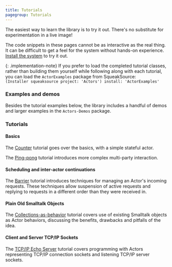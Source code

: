 ```yaml
---
title: Tutorials
pagegroup: Tutorials
---
```


The easiest way to learn the library is to try it out. There's no
substitute for experimentation in a live image!

The code snippets in these pages cannot be as interactive as the real
thing. It can be difficult to get a feel for the system without
hands-on experience. [Install the system](installation.html) to try it
out.

{: .implementation-note}
If you prefer to load the completed tutorial classes, rather than
building them yourself while following along with each tutorial, you
can load the `ActorExamples` package from SqueakSource:  
`(Installer squeaksource project: 'Actors') install: 'ActorExamples'`

### Examples and demos

Besides the tutorial examples below, the library includes a handful of
demos and larger examples in the `Actors-Demos` package.

### Tutorials

#### Basics

The [Counter](tutorial-counter.html) tutorial goes over the basics,
with a simple stateful actor.

The [Ping-pong](tutorial-ping-pong.html) tutorial introduces more
complex multi-party interaction.

#### Scheduling and inter-actor continuations

The [Barrier](tutorial-barrier.html) tutorial introduces techniques
for managing an Actor's incoming requests. These techniques allow
suspension of active requests and replying to requests in a different
order than they were received in.

#### Plain Old Smalltalk Objects

The [Collections-as-behavior](tutorial-collection.html) tutorial
covers use of existing Smalltalk objects as Actor behaviors,
discussing the benefits, drawbacks and pitfalls of the idea.

#### Client and Server TCP/IP Sockets

The [TCP/IP Echo Server](tutorial-echo-server.html) tutorial covers
programming with Actors representing TCP/IP connection sockets and
listening TCP/IP server sockets.
